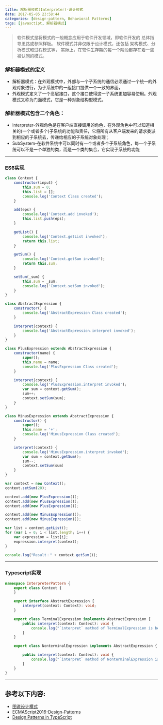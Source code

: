 ```yaml
---
title: 解析器模式(Interpreter)-设计模式
date: 2017-05-05 23:58:44
categories: [design-pattern, Behavioral Patterns]
tags: [javasctipt, 解析器模式]
---
```

> 软件模式是将模式的一般概念应用于软件开发领域，即软件开发的 总体指导思路或参照样板。
> 软件模式并非仅限于设计模式，还包括 架构模式、分析模式和过程模式等，
> 实际上，在软件生存期的每一个阶段都存在着一些被认同的模式。

### 解析器模式的定义
- 解析器模式：在外观模式中，外部与一个子系统的通信必须通过一个统一的外观对象进行，为子系统中的一组接口提供一个一致的界面，
- 外观模式定义了一个高层接口，这个接口使得这一子系统更加容易使用。外观模式又称为门面模式，它是一种对象结构型模式。

### 解析器模式包含二个角色：
- Interpreter-外观角色是在客户端直接调用的角色，在外观角色中可以知道相关的(一个或者多个)子系统的功能和责任，它将所有从客户端发来的请求委派到相应的子系统去，传递给相应的子系统对象处理；
- SubSystem-在软件系统中可以同时有一个或者多个子系统角色，每一个子系统可以不是一个单独的类，而是一个类的集合，它实现子系统的功能

---

### ES6实现
``` js
class Context {
    constructor(input) {
        this.sum = 0;
        this.list = [];
        console.log('Context Class created');
    }

    add(eps) {
        console.log('Context.add invoked');
        this.list.push(eps);
    }

    getList() {
        console.log('Context.getList invoked');
        return this.list;
    }

    getSum() {
        console.log('Context.getSum invoked');
        return this.sum;
    }

    setSum(_sum) {
        this.sum = _sum;
        console.log('Context.setSum invoked');
    }
}

class AbstractExpression {
    constructor() {
        console.log('AbstractExpression Class created');
    }

    interpret(context) {
        console.log('AbstractExpression.interpret invoked');
    }
}

class PlusExpression extends AbstractExpression {
    constructor(name) {
        super();
        this.name = name;
        console.log('PlusExpression Class created');
    }

    interpret(context) {
        console.log('PlusExpression.interpret invoked');
        var sum = context.getSum();
        sum++;
        context.setSum(sum);
    }
}

class MinusExpression extends AbstractExpression {
    constructor() {
        super();
        this.name = '+';
        console.log('MinusExpression Class created');
    }

    interpret(context) {
        console.log('MinusExpression.interpret invoked');
        var sum = context.getSum();
        sum--;
        context.setSum(sum)
    }
}

var context = new Context();
context.setSum(20);

context.add(new PlusExpression());
context.add(new PlusExpression());
context.add(new PlusExpression());

context.add(new MinusExpression());
context.add(new MinusExpression());

var list = context.getList();
for (var i = 0; i < list.length; i++) {
    var expression = list[i];
    expression.interpret(context);
}

console.log("Result：" + context.getSum());

```
---

### Typescript实现
``` ts
namespace InterpreterPattern {
    export class Context {
    }

    export interface AbstractExpression {
        interpret(context: Context): void;
    }

    export class TerminalExpression implements AbstractExpression {
        public interpret(context: Context): void {
            console.log("`interpret` method of TerminalExpression is being called!");
        }
    }

    export class NonterminalExpression implements AbstractExpression {

        public interpret(context: Context): void {
            console.log("`interpret` method of NonterminalExpression is being called!");
        }
    }
}


```
---

## 参考以下内容:
 - [图说设计模式](https://design-patterns.readthedocs.io/zh_CN/latest/)
 - [ECMAScript2016-Design-Patterns](https://github.com/ryouaki/ECMAScript2016-Design-Patterns)
 - [Design Patterns in TypeScript](https://github.com/torokmark/design_patterns_in_typescript)
